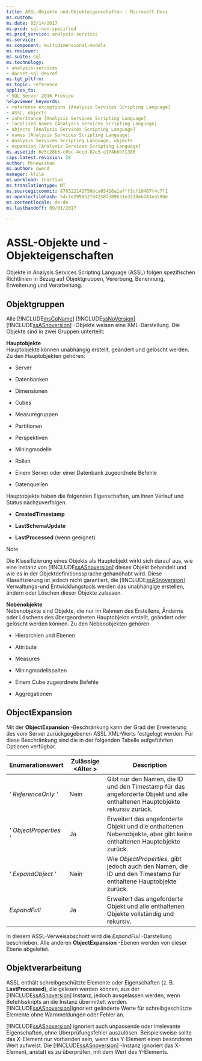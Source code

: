 ```yaml
---
title: ASSL-Objekte und-Objekteigenschaften | Microsoft Docs
ms.custom: 
ms.date: 03/14/2017
ms.prod: sql-non-specified
ms.prod_service: analysis-services
ms.service: 
ms.component: multidimensional-models
ms.reviewer: 
ms.suite: sql
ms.technology:
- analysis-services
- docset-sql-devref
ms.tgt_pltfrm: 
ms.topic: reference
applies_to:
- SQL Server 2016 Preview
helpviewer_keywords:
- reference exceptions [Analysis Services Scripting Language]
- ASSL, objects
- inheritance [Analysis Services Scripting Language]
- localized names [Analysis Services Scripting Language]
- objects [Analysis Services Scripting Language]
- names [Analysis Services Scripting Language]
- Analysis Services Scripting Language, objects
- expansion [Analysis Services Scripting Language]
ms.assetid: 6e5c28b5-c0bc-4ccd-82e5-e174bbb71386
caps.latest.revision: 28
author: Minewiskan
ms.author: owend
manager: kfile
ms.workload: Inactive
ms.translationtype: MT
ms.sourcegitcommit: 876522142756bca05416a1afff3cf10467f4c7f1
ms.openlocfilehash: 54c1e299952f042587389631e3220eb241ea598e
ms.contentlocale: de-de
ms.lasthandoff: 09/01/2017

---
```

# <a name="assl-objects-and-object-characteristics"></a>ASSL-Objekte und -Objekteigenschaften
  Objekte in Analysis Services Scripting Language (ASSL) folgen spezifischen Richtlinien in Bezug auf Objektgruppen, Vererbung, Benennung, Erweiterung und Verarbeitung.  
  
## <a name="object-groups"></a>Objektgruppen  
 Alle [!INCLUDE[msCoName](../../../includes/msconame-md.md)] [!INCLUDE[ssNoVersion](../../../includes/ssnoversion-md.md)] [!INCLUDE[ssASnoversion](../../../includes/ssasnoversion-md.md)] -Objekte weisen eine XML-Darstellung. Die Objekte sind in zwei Gruppen unterteilt:  
  
 **Hauptobjekte**  
 Hauptobjekte können unabhängig erstellt, geändert und gelöscht werden. Zu den Hauptobjekten gehören:  
  
-   Server  
  
-   Datenbanken  
  
-   Dimensionen  
  
-   Cubes  
  
-   Measuregruppen  
  
-   Partitionen  
  
-   Perspektiven  
  
-   Miningmodelle  
  
-   Rollen  
  
-   Einem Server oder einer Datenbank zugeordnete Befehle  
  
-   Datenquellen  
  
 Hauptobjekte haben die folgenden Eigenschaften, um ihren Verlauf und Status nachzuverfolgen.  
  
-   **CreatedTimestamp**  
  
-   **LastSchemaUpdate**  
  
-   **LastProcessed** (wenn geeignet)  
  
> [!NOTE]  
>  Die Klassifizierung eines Objekts als Hauptobjekt wirkt sich darauf aus, wie eine Instanz von [!INCLUDE[ssASnoversion](../../../includes/ssasnoversion-md.md)] dieses Objekt behandelt und wie es in der Objektdefinitionssprache gehandhabt wird. Diese Klassifizierung ist jedoch nicht garantiert, die [!INCLUDE[ssASnoversion](../../../includes/ssasnoversion-md.md)] Verwaltungs-und Entwicklungstools werden das unabhängige erstellen, ändern oder Löschen dieser Objekte zulassen.  
  
 **Nebenobjekte**  
 Nebenobjekte sind Objekte, die nur im Rahmen des Erstellens, Änderns oder Löschens des übergeordneten Hauptobjekts erstellt, geändert oder gelöscht werden können. Zu den Nebenobjekten gehören:  
  
-   Hierarchien und Ebenen  
  
-   Attribute  
  
-   Measures  
  
-   Miningmodellspalten  
  
-   Einem Cube zugeordnete Befehle  
  
-   Aggregationen  
  
## <a name="object-expansion"></a>ObjectExpansion  
 Mit der **ObjectExpansion** -Beschränkung kann der Grad der Erweiterung des vom Server zurückgegebenen ASSL XML-Werts festgelegt werden. Für diese Beschränkung sind die in der folgenden Tabelle aufgeführten Optionen verfügbar.  
  
|Enumerationswert|Zulässige \<Alter >|Description|  
|-----------------------|---------------------------|-----------------|  
|*' ReferenceOnly '*|Nein|Gibt nur den Namen, die ID und den Timestamp für das angeforderte Objekt und alle enthaltenen Hauptobjekte rekursiv zurück.|  
|*' ObjectProperties '*|Ja|Erweitert das angeforderte Objekt und die enthaltenen Nebenobjekte, aber gibt keine enthaltenen Hauptobjekte zurück.|  
|*' ExpandObject '*|Nein|Wie *ObjectProperties*, gibt jedoch auch den Namen, die ID und den Timestamp für enthaltene Hauptobjekte zurück.|  
|*ExpandFull*|Ja|Erweitert das angeforderte Objekt und alle enthaltenen Objekte vollständig und rekursiv.|  
  
 In diesem ASSL-Verweisabschnitt wird die *ExpandFull* -Darstellung beschrieben. Alle anderen **ObjectExpansion** -Ebenen werden von dieser Ebene abgeleitet.  
  
## <a name="object-processing"></a>Objektverarbeitung  
 ASSL enthält schreibgeschützte Elemente oder Eigenschaften (z. B. **LastProcessed**), die gelesen werden können, aus der [!INCLUDE[ssASnoversion](../../../includes/ssasnoversion-md.md)] Instanz, jedoch ausgelassen werden, wenn Befehlsskripts an die Instanz übermittelt werden. [!INCLUDE[ssASnoversion](../../../includes/ssasnoversion-md.md)]ignoriert geänderte Werte für schreibgeschützte Elemente ohne Warnmeldungen oder Fehler an.  
  
 [!INCLUDE[ssASnoversion](../../../includes/ssasnoversion-md.md)] ignoriert auch unpassende oder irrelevante Eigenschaften, ohne Überprüfungsfehler auszulösen. Beispielsweise sollte das X-Element nur vorhanden sein, wenn das Y-Element einen besonderen Wert aufweist. Die [!INCLUDE[ssASnoversion](../../../includes/ssasnoversion-md.md)] -Instanz ignoriert das X-Element, anstatt es zu überprüfen, mit dem Wert des Y-Elements.  
  
  

